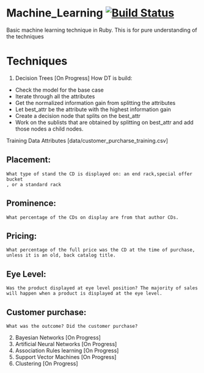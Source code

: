 # Machine_Learning [![Build Status](https://travis-ci.org/eduardo-salazar/machine_learning.svg?branch=master)](https://travis-ci.org/eduardo-salazar/machine_learning)
Basic machine learning technique in Ruby. This is for pure understanding of the techniques

# Techniques
1. Decision Trees [On Progress]
  How DT is build:
  * Check the model for the base case
  * Iterate through all the attributes
  * Get the normalized information gain from splitting the attributes
  * Let best_attr be the attribute with the highest information gain
  * Create a decision node that splits on the best_attr
  * Work on the sublists that are obtained by splitting on best_attr and add those
  nodes a child nodes.

  Training Data Attributes [data/customer_purcharse_training.csv]
  ## Placement:
    What type of stand the CD is displayed on: an end rack,special offer bucket
    , or a standard rack
  ## Prominence:
    What percentage of the CDs on display are from that author CDs.
  ## Pricing:
    What percentage of the full price was the CD at the time of purchase,
    unless it is an old, back catalog title.
  ## Eye Level:
    Was the product displayed at eye level position? The majority of sales
    will happen when a product is displayed at the eye level.
  ## Customer purchase:
    What was the outcome? Did the customer purchase?

2. Bayesian Networks [On Progress]
3. Artificial Neural Networks [On Progress]
4. Association Rules learning [On Progress]
5. Support Vector Machines [On Progress]
6. Clustering [On Progress]
